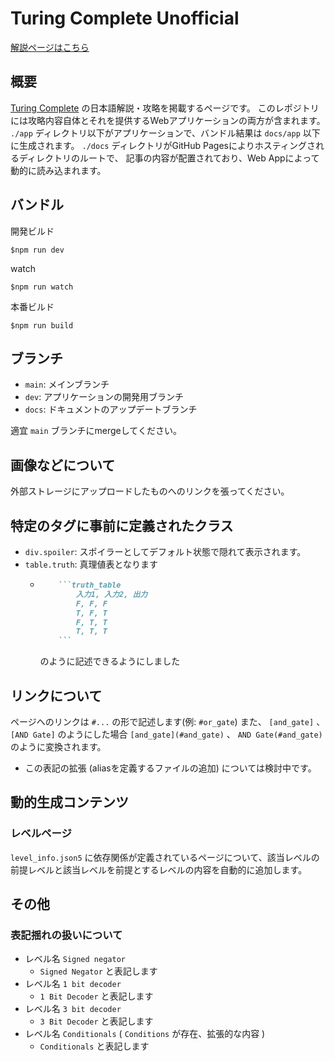 # Turing Complete Unofficial

[解説ページはこちら](https://tsukina-7mochi.github.io/turing-complete-unofficial/)

## 概要

[Turing Complete](turingcomplete.game) の日本語解説・攻略を掲載するページです。
このレポジトリには攻略内容自体とそれを提供するWebアプリケーションの両方が含まれます。
`./app` ディレクトリ以下がアプリケーションで、バンドル結果は `docs/app` 以下に生成されます。
`./docs` ディレクトリがGitHub Pagesによりホスティングされるディレクトリのルートで、
記事の内容が配置されており、Web Appによって動的に読み込まれます。

## バンドル

開発ビルド
```shell
$npm run dev
```

watch
```shell
$npm run watch
```

本番ビルド
```shell
$npm run build
```

## ブランチ

- `main`: メインブランチ
- `dev`: アプリケーションの開発用ブランチ
- `docs`: ドキュメントのアップデートブランチ

適宜 `main` ブランチにmergeしてください。

## 画像などについて

外部ストレージにアップロードしたものへのリンクを張ってください。

## 特定のタグに事前に定義されたクラス

- `div.spoiler`: スポイラーとしてデフォルト状態で隠れて表示されます。
- `table.truth`: 真理値表となります
  - ```markdown
        ```truth_table
            入力1, 入力2, 出力
            F, F, F
            T, F, T
            F, T, T
            T, T, T
        ```
    ```
    のように記述できるようにしました

## リンクについて

ページへのリンクは `#...` の形で記述します(例: `#or_gate`)
また、 `[and_gate]` 、 `[AND Gate]` のようにした場合 `[and_gate](#and_gate)` 、 `AND Gate(#and_gate)` のように変換されます。

- この表記の拡張 (aliasを定義するファイルの追加) については検討中です。

## 動的生成コンテンツ

### レベルページ

`level_info.json5` に依存関係が定義されているページについて、該当レベルの前提レベルと該当レベルを前提とするレベルの内容を自動的に追加します。

## その他

### 表記揺れの扱いについて

- レベル名 `Signed negator`
  - `Signed Negator` と表記します
- レベル名 `1 bit decoder`
  - `1 Bit Decoder` と表記します
- レベル名 `3 bit decoder`
  - `3 Bit Decoder` と表記します
- レベル名 `Conditionals` ( `Conditions` が存在、拡張的な内容 )
  - `Conditionals` と表記します